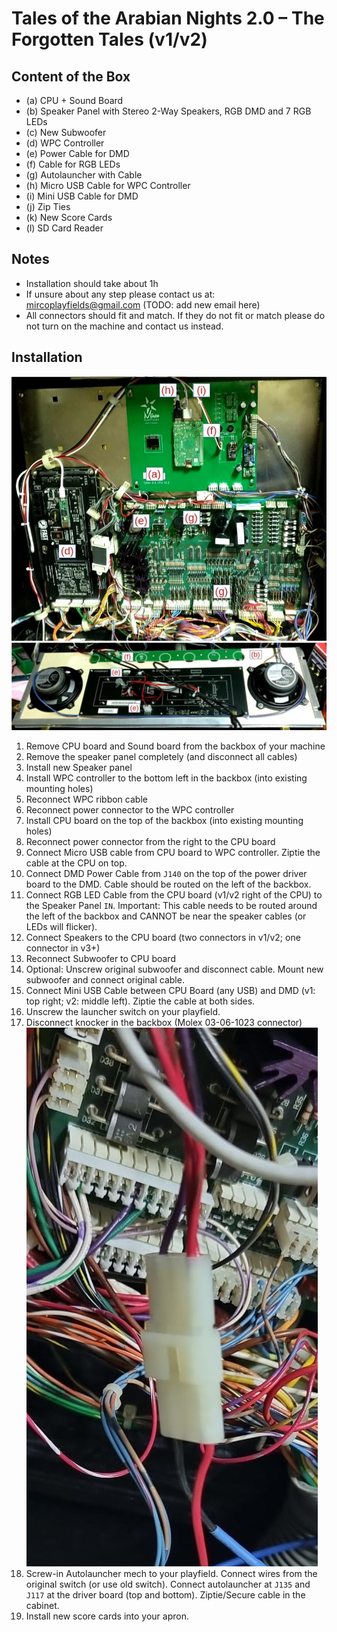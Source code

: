 # Tales of the Arabian Nights 2.0 – The Forgotten Tales (v1/v2)

## Content of the Box

* (a) CPU + Sound Board
* (b) Speaker Panel with Stereo 2-Way Speakers, RGB DMD and 7 RGB LEDs
* (c) New Subwoofer
* (d) WPC Controller
* (e) Power Cable for DMD
* (f) Cable for RGB LEDs
* (g) Autolauncher with Cable
* (h) Micro USB Cable for WPC Controller
* (i) Mini USB Cable for DMD
* (j) Zip Ties
* (k) New Score Cards
* (l) SD Card Reader

## Notes

* Installation should take about 1h
* If unsure about any step please contact us at: mircoplayfields@gmail.com (TODO: add new email here)
* All connectors should fit and match. If they do not fit or match please do not turn on the machine and contact us instead.

## Installation

![Backbox](backbox_annotated.jpg)
![Speaker Panel](speaker_panel_annotated.jpg)

 1. Remove CPU board and Sound board from the backbox of your machine
 2. Remove the speaker panel completely (and disconnect all cables)
 3. Install new Speaker panel
 4. Install WPC controller to the bottom left in the backbox (into existing mounting holes)
 5. Reconnect WPC ribbon cable
 6. Reconnect power connector to the WPC controller
 7. Install CPU board on the top of the backbox (into existing mounting holes)
 8. Reconnect power connector from the right to the CPU board
 9. Connect Micro USB cable from CPU board to WPC controller. Ziptie the cable at the CPU on top.
10. Connect DMD Power Cable from `J140` on the top of the power driver board to the DMD. Cable should be routed on the left of the backbox.
11. Connect RGB LED Cable from the CPU board (v1/v2 right of the CPU) to the Speaker Panel `IN`. Important: This cable needs to be routed around the left of the backbox and CANNOT be near the speaker cables (or LEDs will flicker).
12. Connect Speakers to the CPU board (two connectors in v1/v2; one connector in v3+)
13. Reconnect Subwoofer to CPU board
14. Optional: Unscrew original subwoofer and disconnect cable. Mount new subwoofer and connect original cable.
15. Connect Mini USB Cable between CPU Board (any USB) and DMD (v1: top right; v2: middle left). Ziptie the cable at both sides.
16. Unscrew the launcher switch on your playfield.
17. Disconnect knocker in the backbox (Molex 03-06-1023 connector)
    ![Disconnect knocker connector](disconnect_knocker.jpg)
18. Screw-in Autolauncher mech to your playfield. Connect wires from the original switch (or use old switch). Connect autolauncher at `J135` and `J117` at the driver board (top and bottom). Ziptie/Secure cable in the cabinet.
19. Install new score cards into your apron.